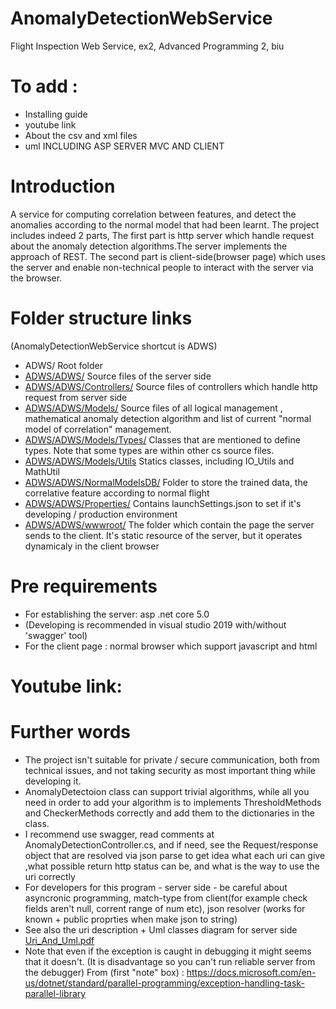 # AnomalyDetectionWebService

Flight Inspection Web Service, ex2, Advanced Programming 2, biu

# To add :

 * Installing guide
 * youtube link
 * About the csv and xml files
 * uml INCLUDING ASP SERVER MVC AND CLIENT

# Introduction
A service for computing correlation between features, and detect the anomalies according to the normal model that had been learnt.
The project includes indeed 2 parts,
The first part is http server which handle request about the anomaly detection algorithms.The server implements the approach of REST.
The second part is client-side(browser page) which uses the server and enable non-technical people to interact with the server via the browser.

# Folder structure links
(AnomalyDetectionWebService shortcut is ADWS)
 * ADWS/      Root folder
 * [ADWS/ADWS/](AnomalyDetectionWebService/)  Source files of the server side
* [ADWS/ADWS/Controllers/](AnomalyDetectionWebService/Controllers/)  Source files of controllers which handle http request from server side
* [ADWS/ADWS/Models/](AnomalyDetectionWebService/Models/)  Source files of all logical management , mathematical anomaly detection algorithm and list of current "normal model of correlation" management.
* [ADWS/ADWS/Models/Types/](AnomalyDetectionWebService/Models/Types/)  Classes that are mentioned to define types. 
Note that some types are within other cs source files.
* [ADWS/ADWS/Models/Utils](AnomalyDetectionWebService/Models/Utils)  Statics classes, including IO_Utils and MathUtil
* [ADWS/ADWS/NormalModelsDB/](AnomalyDetectionWebService/NormalModelsDB/)   Folder to store the trained data, the correlative feature according to normal flight
* [ADWS/ADWS/Properties/](AnomalyDetectionWebService/Properties/)  Contains launchSettings.json to set if it's developing / production environment
* [ADWS/ADWS/wwwroot/](AnomalyDetectionWebService/wwwroot/)  The folder which contain the page the server sends to the client. It's static resource of the server, but it operates dynamicaly in the client browser 


# Pre requirements
* For establishing the server: asp .net core 5.0
* (Developing is recommended in visual studio 2019 with/without 'swagger' tool)
* For the client page : normal browser which support javascript and html

# Youtube link:

# Further words
* The project isn't suitable for private / secure communication, both from technical issues, and not taking security as most important thing while developing it.
* AnomalyDetectoion class can support trivial algorithms, while all you need in order to add your algorithm is to implements ThresholdMethods and CheckerMethods correctly and add them to the dictionaries in the class.
* I recommend use swagger, read comments at AnomalyDetectionController.cs, and if need, see the Request/response object that are resolved via json parse to get idea what each uri can give ,what possible return http status can be, and what is the way to use the uri correctly
* For developers for this program - server side - be careful about asyncronic programming, match-type from client(for example check fields aren't null, corrent range of num etc), json resolver (works for known + public proprties when make json to string)
* See also the uri description + Uml classes diagram for server side [Uri_And_Uml.pdf](Uri_And_Uml.pdf)
* Note that even if the exception is caught in debugging it might seems that it doesn't. (It is disadvantage so you can't 
run reliable server from the debugger)
From (first "note" box) : https://docs.microsoft.com/en-us/dotnet/standard/parallel-programming/exception-handling-task-parallel-library
